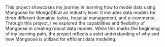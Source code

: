 This project showcases my journey in learning how to model data using Mongoose for MongoDB at an industry level. It includes data models for three different domains: todos, hospital management, and e-commerce. Through this project, I've explored the capabilities and flexibility of Mongoose in creating robust data models. While this marks the beginning of my learning path, the project reflects a solid understanding of why and how Mongoose is utilized for efficient data modeling.


